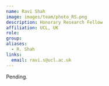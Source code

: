 ```yaml
---
name: Ravi Shah
image: images/team/photo_RS.png
description: Honorary Research Fellow
affiliation: UCL, UK
role:
group:
aliases:
  - R. Shah
links:
  email: ravi.s@ucl.ac.uk
---
```


Pending.
